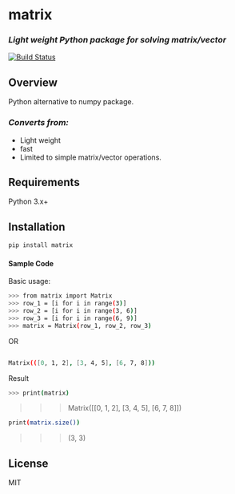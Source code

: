 # matrix
### _Light weight Python package for solving matrix/vector_

[![Build Status](https://travis-ci.org/joemccann/dillinger.svg?branch=master)](https://www.facebook.com/AgesXpat)
## Overview
Python alternative to numpy package.

### _Converts from:_   
- Light weight 
- fast
- Limited to simple matrix/vector operations.

## Requirements
Python 3.x+

## Installation

```sh
pip install matrix
```

#### Sample Code

Basic usage:

```sh
>>> from matrix import Matrix
>>> row_1 = [i for i in range(3)]
>>> row_2 = [i for i in range(3, 6)]
>>> row_3 = [i for i in range(6, 9)]
>>> matrix = Matrix(row_1, row_2, row_3)
```
OR
```sh

Matrix(([0, 1, 2], [3, 4, 5], [6, 7, 8]))
```
Result
```sh
>>> print(matrix)
```
>>> Matrix([[0, 1, 2], [3, 4, 5], [6, 7, 8]])

```sh
print(matrix.size())
```
>>> (3, 3)
## License
MIT
